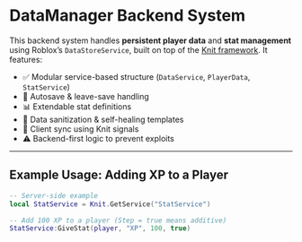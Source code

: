 # DataManager Backend System

This backend system handles **persistent player data** and **stat management** using Roblox’s `DataStoreService`, built on top of the [Knit framework](https://github.com/Sleitnick/Knit). It features:

- ✅ Modular service-based structure (`DataService`, `PlayerData`, `StatService`)  
- 🔁 Autosave & leave-save handling  
- 📊 Extendable stat definitions  
- 🧹 Data sanitization & self-healing templates  
- 📡 Client sync using Knit signals  
- ⚠️ Backend-first logic to prevent exploits  

---

## Example Usage: Adding XP to a Player

```lua
-- Server-side example
local StatService = Knit.GetService("StatService")

-- Add 100 XP to a player (Step = true means additive)
StatService:GiveStat(player, "XP", 100, true)

